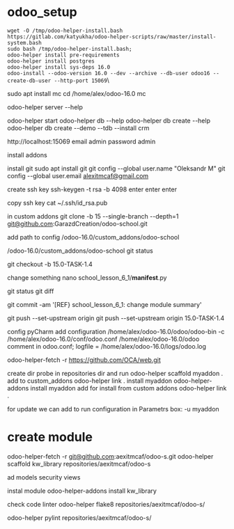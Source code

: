# odoo_setup
```wget -O /tmp/odoo-helper-install.bash https://gitlab.com/katyukha/odoo-helper-scripts/raw/master/install-system.bash```\
```sudo bash /tmp/odoo-helper-install.bash;```\
```odoo-helper install pre-requirements```\
```odoo-helper install postgres```\
```odoo-helper install sys-deps 16.0```\
```odoo-install --odoo-version 16.0 --dev --archive --db-user odoo16 --create-db-user --http-port 15069```\

sudo apt install mc
cd /home/alex/odoo-16.0
mc


odoo-helper server --help

odoo-helper start
odoo-helper db --help
odoo-helper db create --help
odoo-helper db create --demo --tdb --install crm

http://localhost:15069
email  admin
password  admin


install addons 

install git
sudo apt install git
git config --global user.name "Oleksandr M"
git config --global user.email alexitmcaf@gmail.com

create ssh key
ssh-keygen -t rsa -b 4098
enter enter enter

copy ssh key
cat ~/.ssh/id_rsa.pub

in custom addons
git clone -b 15 --single-branch --depth=1 git@github.com:GarazdCreation/odoo-school.git

add path to config 
/odoo-16.0/custom_addons/odoo-school

/odoo-16.0/custom_addons/odoo-school
git status

git checkout -b 15.0-TASK-1.4

change something
nano school_lesson_6_1/__manifest__.py

git status
git diff

git commit -am '[REF} school_lesson_6_1: change module summary'

git push --set-upstream origin
git push --set-upstream origin 15.0-TASK-1.4


config pyCharm
add configuration
/home/alex/odoo-16.0/odoo/odoo-bin
-c /home/alex/odoo-16.0/conf/odoo.conf
/home/alex/odoo-16.0/odoo
comment in odoo.conf; logfile = /home/alex/odoo-16.0/logs/odoo.log

odoo-helper-fetch -r https://github.com/OCA/web.git

create dir probe in repositories dir and run
odoo-helper scaffold myaddon .
add to custom_addons
odoo-helper link .
install myaddon
odoo-helper-addons install myaddon
add for install from custom addons
odoo-helper link .


for update we can add to run configuration in Parametrs box: 
-u myaddon

# create module
odoo-helper-fetch -r git@github.com:aexitmcaf/odoo-s.git
odoo-helper scaffold kw_library repositories/aexitmcaf/odoo-s

ad models security views

instal module
odoo-helper-addons install kw_library

check code linter
odoo-helper flake8 repositories/aexitmcaf/odoo-s/

odoo-helper pylint repositories/aexitmcaf/odoo-s/
